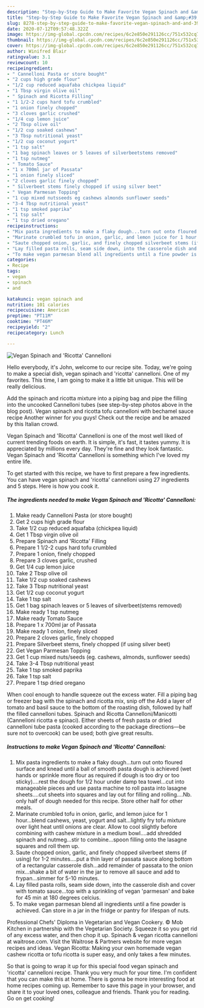 ```yaml
---
description: "Step-by-Step Guide to Make Favorite Vegan Spinach and &amp;#39;Ricotta&amp;#39; Cannelloni"
title: "Step-by-Step Guide to Make Favorite Vegan Spinach and &amp;#39;Ricotta&amp;#39; Cannelloni"
slug: 8278-step-by-step-guide-to-make-favorite-vegan-spinach-and-and-39-ricotta-and-39-cannelloni
date: 2020-07-12T09:57:48.322Z
image: https://img-global.cpcdn.com/recipes/6c2e850e291126cc/751x532cq70/vegan-spinach-and-ricotta-cannelloni-recipe-main-photo.jpg
thumbnail: https://img-global.cpcdn.com/recipes/6c2e850e291126cc/751x532cq70/vegan-spinach-and-ricotta-cannelloni-recipe-main-photo.jpg
cover: https://img-global.cpcdn.com/recipes/6c2e850e291126cc/751x532cq70/vegan-spinach-and-ricotta-cannelloni-recipe-main-photo.jpg
author: Winifred Blair
ratingvalue: 3.1
reviewcount: 10
recipeingredient:
- " Cannelloni Pasta or store bought"
- "2 cups high grade flour"
- "1/2 cup reduced aquafaba chickpea liquid"
- "1 Tbsp virgin olive oil"
- " Spinach and Ricotta Filling"
- "1 1/2-2 cups hard tofu crumbled"
- "1 onion finely chopped"
- "3 cloves garlic crushed"
- "1/4 cup lemon juice"
- "2 Tbsp olive oil"
- "1/2 cup soaked cashews"
- "3 Tbsp nutritional yeast"
- "1/2 cup coconut yogurt"
- "1 tsp salt"
- "1 bag spinach leaves or 5 leaves of silverbeetstems removed"
- "1 tsp nutmeg"
- " Tomato Sauce"
- "1 x 700ml jar of Passata"
- "1 onion finely sliced"
- "2 cloves garlic finely chopped"
- " Silverbeet stems finely chopped if using silver beet"
- " Vegan Parmesan Topping"
- "1 cup mixed nutsseeds eg cashews almonds sunflower seeds"
- "3-4 Tbsp nutritional yeast"
- "1 tsp smoked paprika"
- "1 tsp salt"
- "1 tsp dried oregano"
recipeinstructions:
- "Mix pasta ingredients to make a flaky dough...turn out onto floured surface and knead until a ball of smooth pasta dough is achieved (wet hands or sprinkle more flour as required if dough is too dry or too sticky)....rest the dough for 1/2 hour under damp tea towel...cut into manageable pieces and use pasta machine to roll pasta into lasagne sheets....cut sheets into squares and lay out for filling and rolling....Nb. only half of dough needed for this recipe. Store other half for other meals."
- "Marinate crumbled tofu in onion, garlic, and lemon juice for 1 hour...blend cashews, yeast, yogurt and salt...lightly fry tofu mixture over light heat until onions are clear. Allow to cool slightly before combining with cashew mixture in a medium bowl....add shredded spinach and nutmeg...stir to combine...spoon filling onto the lasagne squares and roll them up."
- "Saute chopped onion, garlic, and finely chopped silverbeet stems (if using) for 1-2 minutes....put a thin layer of passata sauce along bottom of a rectangular casserole dish...add remainder of passata to the onion mix...shake a bit of water in the jar to remove all sauce and add to frypan...simmer for 5-10 minutes."
- "Lay filled pasta rolls, seam side down, into the casserole dish and cover with tomato sauce...top with a sprinkling of vegan &#39;parmesan&#39; and bake for 45 min at 180 degrees celcius."
- "To make vegan parmesan blend all ingredients until a fine powder is achieved. Can store in a jar in the fridge or pantry for lifespan of nuts."
categories:
- Recipe
tags:
- vegan
- spinach
- and

katakunci: vegan spinach and 
nutrition: 101 calories
recipecuisine: American
preptime: "PT11M"
cooktime: "PT46M"
recipeyield: "2"
recipecategory: Lunch

---
```



![Vegan Spinach and &#39;Ricotta&#39; Cannelloni](https://img-global.cpcdn.com/recipes/6c2e850e291126cc/751x532cq70/vegan-spinach-and-ricotta-cannelloni-recipe-main-photo.jpg)

Hello everybody, it's John, welcome to our recipe site. Today, we're going to make a special dish, vegan spinach and &#39;ricotta&#39; cannelloni. One of my favorites. This time, I am going to make it a little bit unique. This will be really delicious.

Add the spinach and ricotta mixture into a piping bag and pipe the filling into the uncooked Cannelloni tubes (see step-by-step photos above in the blog post). Vegan spinach and ricotta tofu cannelloni with bechamel sauce recipe Another winner for you guys! Check out the recipe and be amazed by this Italian crowd.

Vegan Spinach and &#39;Ricotta&#39; Cannelloni is one of the most well liked of current trending foods on earth. It is simple, it's fast, it tastes yummy. It is appreciated by millions every day. They're fine and they look fantastic. Vegan Spinach and &#39;Ricotta&#39; Cannelloni is something which I've loved my entire life.


To get started with this recipe, we have to first prepare a few ingredients. You can have vegan spinach and &#39;ricotta&#39; cannelloni using 27 ingredients and 5 steps. Here is how you cook it.

<!--inarticleads1-->

##### The ingredients needed to make Vegan Spinach and &#39;Ricotta&#39; Cannelloni:

1. Make ready  Cannelloni Pasta (or store bought)
1. Get 2 cups high grade flour
1. Take 1/2 cup reduced aquafaba (chickpea liquid)
1. Get 1 Tbsp virgin olive oil
1. Prepare  Spinach and &#39;Ricotta&#39; Filling
1. Prepare 1 1/2-2 cups hard tofu crumbled
1. Prepare 1 onion, finely chopped
1. Prepare 3 cloves garlic, crushed
1. Get 1/4 cup lemon juice
1. Take 2 Tbsp olive oil
1. Take 1/2 cup soaked cashews
1. Take 3 Tbsp nutritional yeast
1. Get 1/2 cup coconut yogurt
1. Take 1 tsp salt
1. Get 1 bag spinach leaves or 5 leaves of silverbeet(stems removed)
1. Make ready 1 tsp nutmeg
1. Make ready  Tomato Sauce
1. Prepare 1 x 700ml jar of Passata
1. Make ready 1 onion, finely sliced
1. Prepare 2 cloves garlic, finely chopped
1. Prepare  Silverbeet stems, finely chopped (if using silver beet)
1. Get  Vegan Parmesan Topping
1. Get 1 cup mixed nuts/seeds (eg. cashews, almonds, sunflower seeds)
1. Take 3-4 Tbsp nutritional yeast
1. Take 1 tsp smoked paprika
1. Take 1 tsp salt
1. Prepare 1 tsp dried oregano


When cool enough to handle squeeze out the excess water. Fill a piping bag or freezer bag with the spinach and ricotta mix, snip off the Add a layer of tomato and basil sauce to the bottom of the roasting dish, followed by half the filled cannelloni tubes. Spinach and Ricotta Cannelloni/Manicotti (Cannelloni ricotta e spinaci). Either sheets of fresh pasta or dried cannelloni tube pasta (cooked according to the package directions―be sure not to overcook) can be used; both give great results. 

<!--inarticleads2-->

##### Instructions to make Vegan Spinach and &#39;Ricotta&#39; Cannelloni:

1. Mix pasta ingredients to make a flaky dough...turn out onto floured surface and knead until a ball of smooth pasta dough is achieved (wet hands or sprinkle more flour as required if dough is too dry or too sticky)....rest the dough for 1/2 hour under damp tea towel...cut into manageable pieces and use pasta machine to roll pasta into lasagne sheets....cut sheets into squares and lay out for filling and rolling....Nb. only half of dough needed for this recipe. Store other half for other meals.
1. Marinate crumbled tofu in onion, garlic, and lemon juice for 1 hour...blend cashews, yeast, yogurt and salt...lightly fry tofu mixture over light heat until onions are clear. Allow to cool slightly before combining with cashew mixture in a medium bowl....add shredded spinach and nutmeg...stir to combine...spoon filling onto the lasagne squares and roll them up.
1. Saute chopped onion, garlic, and finely chopped silverbeet stems (if using) for 1-2 minutes....put a thin layer of passata sauce along bottom of a rectangular casserole dish...add remainder of passata to the onion mix...shake a bit of water in the jar to remove all sauce and add to frypan...simmer for 5-10 minutes.
1. Lay filled pasta rolls, seam side down, into the casserole dish and cover with tomato sauce...top with a sprinkling of vegan &#39;parmesan&#39; and bake for 45 min at 180 degrees celcius.
1. To make vegan parmesan blend all ingredients until a fine powder is achieved. Can store in a jar in the fridge or pantry for lifespan of nuts.


Professional Chefs&#39; Diploma in Vegetarian and Vegan Cookery. © Mob Kitchen in partnership with the Vegetarian Society. Squeeze it so you get rid of any excess water, and then chop it up. Spinach &amp; vegan ricotta cannelloni at waitrose.com. Visit the Waitrose &amp; Partners website for more vegan recipes and ideas. Vegan Ricotta: Making your own homemade vegan cashew ricotta or tofu ricotta is super easy, and only takes a few minutes. 

So that is going to wrap it up for this special food vegan spinach and &#39;ricotta&#39; cannelloni recipe. Thank you very much for your time. I'm confident that you can make this at home. There is gonna be more interesting food at home recipes coming up. Remember to save this page in your browser, and share it to your loved ones, colleague and friends. Thank you for reading. Go on get cooking!

